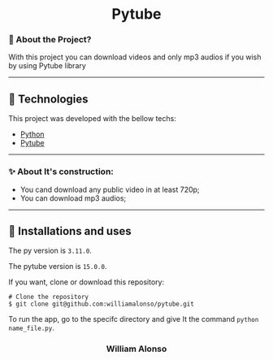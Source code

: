 
<h1 align="center">
    Pytube
</h1>




### 🤔 About the Project?

With this project you can download videos and only mp3 audios if you wish by using Pytube library

---

## 🚀 Technologies

This project was developed with the bellow techs:

- [Python](https://www.python.org)
- [Pytube](https://pytube.io/en/latest/index.html)

---

### ✨ About It's construction:

- You cand download any public video in at least 720p;
- You can download mp3 audios;

---

## 🙅 Installations and uses

The py version is `3.11.0`.

The pytube version is `15.0.0`.

If you want, clone or download this repository:

```
# Clone the repository
$ git clone git@github.com:williamalonso/pytube.git
```

To run the app, go to the specifc directory and give It the command `python name_file.py`.

<h3 align="center">William Alonso</h3>

